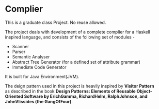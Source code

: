 # Complier
This is a graduate class Project. No reuse allowed.

The project deals with development of a complete complier for a Haskell inspired language, and consists of the following set of modules -

<ul>
  <li> Scanner </li>
  <li> Parser </li>
  <li> Semantic Analyser </li>
  <li> Abstract Tree Generator (for a defined set of attribute grammar) </li>
  <li> Immediate Code Generator </li>
</ul>

It is built for Java Environment(JVM).

The deign pattern used in this project is heavily inspired by <b>Visitor Pattern </b> as described in the book 
<b>Design Patterns: Elements of Reusable Object-Oriented Software by ErichGamma, RichardHelm, RalphJohnson, and JohnVlissides (the GangOfFour)</b>.
